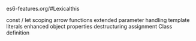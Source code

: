es6-features.org/#Lexicalthis

const / let
scoping
arrow functions
extended parameter handling
template literals
enhanced object properties
destructuring assignment
Class definition